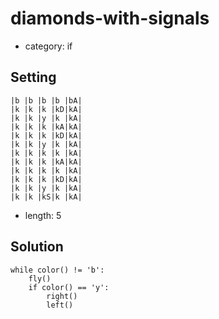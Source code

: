 # diamonds-with-signals
- category: if

## Setting

```
|b |b |b |b |bA|
|k |k |k |kD|kA|
|k |k |y |k |kA|
|k |k |k |kA|kA|
|k |k |k |kD|kA|
|k |k |y |k |kA|
|k |k |k |k |kA|
|k |k |k |kA|kA|
|k |k |k |k |kA|
|k |k |k |kD|kA|
|k |k |y |k |kA|
|k |k |kS|k |kA|
```

- length: 5

## Solution

```
while color() != 'b':
    fly()
    if color() == 'y':
        right()
        left()
```
